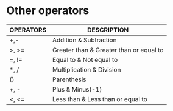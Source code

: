 # Other operators

| OPERATORS | DESCRIPTION                             |
| --------- | --------------------------------------- |
| +,-       | Addition & Subtraction                  |
| >, >=     | Greater than & Greater than or equal to |
| =, !=     | Equal to & Not equal to                 |
| \*, /     | Multiplication & Division               |
| ()        | Parenthesis                             |
| +, -      | Plus & Minus(-1)                        |
| <, <=     | Less than & Less than or equal to       |
